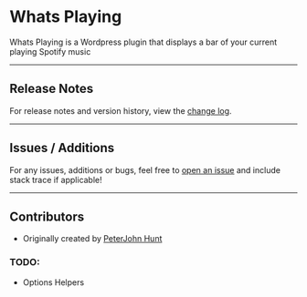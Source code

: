 # Whats Playing

Whats Playing is a Wordpress plugin that displays a bar of your current playing Spotify music

---

## Release Notes
For release notes and version history, view the [change log](https://github.com/peterjohnhunt/whats-playing/blob/master/changelog.md#change-log).

---

## Issues / Additions
For any issues, additions or bugs, feel free to [open an issue](https://github.com/peterjohnhunt/whats-playing/issues/new) and include stack trace if applicable!

---

## Contributors
* Originally created by [PeterJohn Hunt](https://peterjohnhunt.com)

### TODO:
* Options Helpers